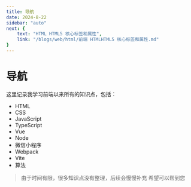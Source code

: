 ```yaml
---
title: 导航
date: 2024-8-22
sidebar: "auto"
next: {
    text: "HTML HTML5 核心标签和属性",
    link: "/blogs/web/html/前端 HTMLHTML5 核心标签和属性.md"
}
---
```


# 导航
这里记录我学习前端以来所有的知识点，包括：
- HTML
- CSS
- JavaScript
- TypeScript
- Vue
- Node
- 微信小程序
- Webpack
- Vite
- 算法
> 由于时间有限，很多知识点没有整理，后续会慢慢补充
> 希望可以帮到您
